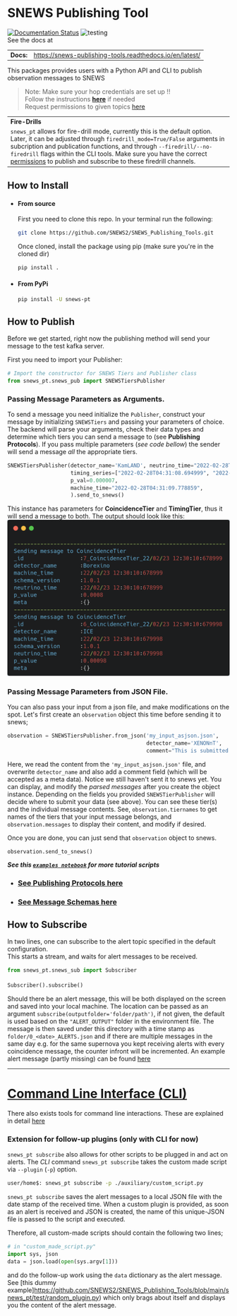 # SNEWS Publishing Tool

[![Documentation Status](https://readthedocs.org/projects/snews-publishing-tools/badge/?version=latest)](https://snews-publishing-tools.readthedocs.io/en/latest/?badge=latest)
![testing](https://github.com/SNEWS2/SNEWS_Publishing_Tools/actions/workflows/ubuntu20-py39.yml/badge.svg)
<br>See the docs at

|              |        |
| ------------ | ------ |
| **Docs:**    | https://snews-publishing-tools.readthedocs.io/en/latest/  |

This packages provides users with a Python API and CLI to publish observation messages to SNEWS

> Note: Make sure your hop credentials are set up !!<br>
> Follow the instructions [**here**](https://github.com/scimma/hop-client) if needed<br>
> Request permissions to given topics [here](https://my.hop.scimma.org/hopauth/)

|              |
| ------------ | 
|**Fire-Drills**|
|`snews_pt` allows for fire-drill mode, currently this is the default option. <br/>Later, it can be adjusted through `firedrill_mode=True/False` arguments in subcription and publication functions, and through `--firedrill/--no-firedrill` flags within the CLI tools. Make sure you have the correct [permissions](https://my.hop.scimma.org/hopauth/) to publish and subscribe to these firedrill channels. |

## How to Install

- #### From source <br>
  First you need to clone this repo. In your terminal run the following:

  ```bash 
  git clone https://github.com/SNEWS2/SNEWS_Publishing_Tools.git
  ```
  Once cloned, install the package using pip (make sure you're in the cloned dir)
  ```bash
  pip install .
  ```

- #### From PyPi <br>
  ```bash
  pip install -U snews-pt
  ```

## How to Publish

Before we get started, right now the publishing method will send your message to the test kafka server.

First you need to import your Publisher:

````Python
# Import the constructor for SNEWS Tiers and Publisher class
from snews_pt.snews_pub import SNEWSTiersPublisher
````
### Passing Message Parameters as Arguments. 
To send a message you need initialize the ``Publisher``, construct your message by initializing ``SNEWSTiers`` and
passing your parameters of choice. The backend will parse your arguments, check their data types and determine which
tiers you can send a message to (see **Publishing Protocols**). If you pass multiple parameters (_see code bellow_) the
sender will send a message *all* the appropriate tiers.

```python
SNEWSTiersPublisher(detector_name='KamLAND', neutrino_time="2022-02-28T04:31:08.678999",
                    timing_series=["2022-02-28T04:31:08.694999", "2022-02-28T04:31:08.698999", "2022-02-28T04:31:08.7078945"],
                    p_val=0.000007,
                    machine_time="2022-02-28T04:31:09.778859", 
                    ).send_to_snews()
```

This instance has parameters for **CoincidenceTier** and **TimingTier**, thus it will send a message to both. The output
should look like this:
![img.png](img.png)

### Passing Message Parameters from JSON File.

You can also pass your input from a json file, and make modifications on the spot. Let's first create an `observation` object this time before sending it to snews;

```python
observation = SNEWSTiersPublisher.from_json('my_input_asjson.json', 
                                            detector_name='XENONnT', 
                                            comment="This is submitted from a json file")
```
Here, we read the content from the `'my_input_asjson.json'` file, and overwrite `detector_name` and also add a comment field (which will be accepted as a meta data). Notice we still haven't sent it to snews yet. You can display, and modify the _parsed messages_ after you create the object instance. Depending on the fields you provided `SNEWSTierPublisher` will decide where to submit your data (see above). You can see these tier(s) and the individual message contents. See, `observation.tiernames` to get names of the tiers that your input message belongs, and `observation.messages` to display their content, and modify if desired.

Once you are done, you can just send that `observation` object to snews.

```
observation.send_to_snews()
```


***See this [`examples notebook`](./examples.ipynb) for more tutorial scripts***

- ### [See Publishing Protocols here](docs/user/message_schema.md)
- ### [See Message Schemas here](docs/user/message_schema.md)

## How to Subscribe

In two lines, one can subscribe to the alert topic specified in the default configuration. <br>
This starts a stream, and waits for alert messages to be received.

```python
from snews_pt.snews_sub import Subscriber

Subscriber().subscribe()
```

Should there be an alert message, this will be both displayed on the screen and saved into your local machine. The location can be passed as an argument `subscribe(outputfolder='folder/path')`, if not given, the default is used based on the `"ALERT_OUTPUT"` folder in the environment file. The message is then saved under this directory with a time stamp as `folder/0_<date>_ALERTS.json` and if there are multiple messages in the same day e.g. for the same supernova you kept receiving alerts with every coincidence message, the counter infront will be incremented. An example alert message (partly missing) can be
found [here](https://github.com/SNEWS2/SNEWS_Publishing_Tools/blob/main/doc/subscribed_messages.json)

---

# [Command Line Interface (CLI)](docs/cli_docs.md)

There also exists tools for command line interactions. These are explained in detail [here](docs/cli_docs.md)

### Extension for follow-up plugins (only with CLI for now)
`snews_pt subscribe` also allows for other scripts to be plugged in and act on alerts. The *CLI* command `snews_pt subscribe` takes the custom made script via `--plugin` (`-p`) option.

```bash 
user/home$: snews_pt subscribe -p ./auxiliary/custom_script.py
```

`snews_pt subscribe` saves the alert messages to a local JSON file with the date stamp of the received time. When a custom plugin is provided, as soon as an alert is received and JSON is created, the name of this unique-JSON file is passed to the script and executed.

Therefore, all custom-made scripts should contain the following two lines;

```python
# in "custom_made_script.py"
import sys, json
data = json.load(open(sys.argv[1]))
```
and do the follow-up work using the `data` dictionary as the alert message. See [this dummy example]https://github.com/SNEWS2/SNEWS_Publishing_Tools/blob/main/snews_pt/test/random_plugin.py) which 
only brags about itself and displays you the content of the alert message.

